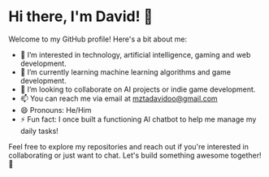 # Hi there, I'm David! 👋

Welcome to my GitHub profile! Here's a bit about me:

- 👀 I’m interested in technology, artificial intelligence, gaming and web development.
- 🌱 I’m currently learning machine learning algorithms and game development.
- 💞️ I’m looking to collaborate on AI projects or indie game development.
- 📫 You can reach me via email at mztadavidoo@gmail.com 
- 😄 Pronouns: He/Him
- ⚡ Fun fact: I once built a functioning AI chatbot to help me manage my daily tasks!

Feel free to explore my repositories and reach out if you're interested in collaborating or just want to chat. Let's build something awesome together! 🚀
